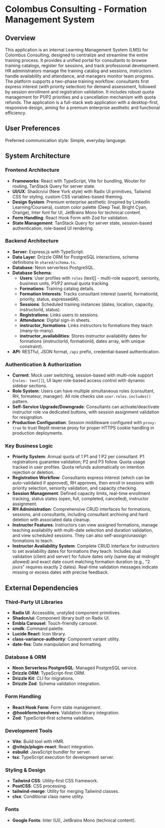 # Colombus Consulting - Formation Management System

## Overview
This application is an internal Learning Management System (LMS) for Colombus Consulting, designed to centralize and streamline the entire training process. It provides a unified portal for consultants to browse training catalogs, register for sessions, and track professional development. HR administrators manage the training catalog and sessions, instructors handle availability and attendance, and managers monitor team progress. The platform supports a two-phase training workflow: consultants first express interest (with priority selection) for demand assessment, followed by session enrollment and registration validation. It includes robust quota management for P1/P2 priorities and a cancellation mechanism with quota refunds. The application is a full-stack web application with a desktop-first, responsive design, aiming for a premium enterprise aesthetic and functional efficiency.

## User Preferences
Preferred communication style: Simple, everyday language.

## System Architecture

### Frontend Architecture
- **Frameworks**: React with TypeScript, Vite for bundling, Wouter for routing, TanStack Query for server state.
- **UI/UX**: Shadcn/ui (New York style) with Radix UI primitives, Tailwind CSS for styling, custom CSS variables-based theming.
- **Design System**: Premium enterprise aesthetic (inspired by LinkedIn Learning/Coursera), custom color palette (Deep Teal, Bright Cyan, Orange), Inter font for UI, JetBrains Mono for technical content.
- **Form Handling**: React Hook Form with Zod for validation.
- **State Management**: TanStack Query for server state, session-based authentication, role-based UI rendering.

### Backend Architecture
- **Server**: Express.js with TypeScript.
- **Data Layer**: Drizzle ORM for PostgreSQL interactions, schema definitions in `shared/schema.ts`.
- **Database**: Neon serverless PostgreSQL.
- **Database Schema**:
    - **Users**: User profiles with `roles` (text[] - multi-role support), seniority, business units, P1/P2 annual quota tracking.
    - **Formations**: Training catalog details.
    - **Formation Interests**: Tracks consultant interest (userId, formationId, priority, status, expressedAt).
    - **Sessions**: Scheduled training instances (dates, location, capacity, instructorId, status).
    - **Registrations**: Links users to sessions.
    - **Attendance**: Digital sign-in sheets.
    - **instructor_formations**: Links instructors to formations they teach (many-to-many).
    - **instructor_availabilities**: Stores instructor availability dates for formations (instructorId, formationId, dates array, with unique constraint).
- **API**: RESTful, JSON format, `/api` prefix, credential-based authentication.

### Authentication & Authorization
- **Current**: Mock user switching, session-based with multi-role support (`roles: text[]`), UI layer role-based access control with dynamic sidebar sections.
- **Role System**: Users can have multiple simultaneous roles (consultant, RH, formateur, manager). All role checks use `user.roles.includes()` pattern.
- **Self-Service Upgrade/Downgrade**: Consultants can activate/deactivate instructor role via dedicated buttons, with session assignment validation for resignation.
- **Production Configuration**: Session middleware configured with `proxy: true` to trust Replit reverse proxy for proper HTTPS cookie handling in production deployments.

### Key Business Logic
- **Priority System**: Annual quota of 1 P1 and 1 P2 per consultant. P1 registrations guarantee validation; P2 and P3 follow. Quota usage tracked in user profiles. Quota refunds automatically on intention rejection or deletion.
- **Registration Workflow**: Consultants express interest (which can be auto-validated if approved), RH approves, then enroll in sessions with priority selection, seniority validation, and capacity checking.
- **Session Management**: Defined capacity limits, real-time enrollment tracking, status states (open, full, completed, cancelled), instructor assignment.
- **RH Administration**: Comprehensive CRUD interfaces for formations, sessions, and consultants, including consultant archiving and hard deletion with associated data cleanup.
- **Instructor Features**: Instructors can view assigned formations, manage teaching availability with multi-date selection and duration validation, and view scheduled sessions. They can also self-assign/unassign formations to teach.
- **Instructor Availability System**: Complete CRUD interface for instructors to set availability dates for formations they teach. Includes dual validation (client and server) for future dates only (same day at midnight allowed) and exact date count matching formation duration (e.g., "2 jours" requires exactly 2 dates). Real-time validation messages indicate missing or excess dates with precise feedback.

## External Dependencies

### Third-Party UI Libraries
- **Radix UI**: Accessible, unstyled component primitives.
- **Shadcn/ui**: Component library built on Radix UI.
- **Embla Carousel**: Touch-friendly carousel.
- **cmdk**: Command palette.
- **Lucide React**: Icon library.
- **class-variance-authority**: Component variant utility.
- **date-fns**: Date manipulation and formatting.

### Database & ORM
- **Neon Serverless PostgreSQL**: Managed PostgreSQL service.
- **Drizzle ORM**: TypeScript-first ORM.
- **Drizzle Kit**: CLI for migrations.
- **Drizzle Zod**: Schema validation integration.

### Form Handling
- **React Hook Form**: Form state management.
- **@hookform/resolvers**: Validation library integration.
- **Zod**: TypeScript-first schema validation.

### Development Tools
- **Vite**: Build tool with HMR.
- **@vitejs/plugin-react**: React integration.
- **esbuild**: JavaScript bundler for server.
- **tsx**: TypeScript execution for development server.

### Styling & Design
- **Tailwind CSS**: Utility-first CSS framework.
- **PostCSS**: CSS processing.
- **tailwind-merge**: Utility for merging Tailwind classes.
- **clsx**: Conditional class name utility.

### Fonts
- **Google Fonts**: Inter (UI), JetBrains Mono (technical content).